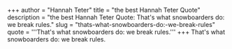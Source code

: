 +++
author = "Hannah Teter"
title = "the best Hannah Teter Quote"
description = "the best Hannah Teter Quote: That's what snowboarders do: we break rules."
slug = "thats-what-snowboarders-do:-we-break-rules"
quote = '''That's what snowboarders do: we break rules.'''
+++
That's what snowboarders do: we break rules.
